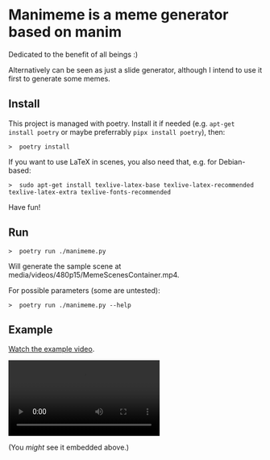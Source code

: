 # Manimeme is a meme generator based on manim

Dedicated to the benefit of all beings :)

Alternatively can be seen as just a slide generator, although I intend to use it first to generate some memes.


## Install

This project is managed with poetry. Install it if needed (e.g. `apt-get install poetry` or maybe preferrably `pipx install poetry`), then:

```
>  poetry install
```

If you want to use LaTeX in scenes, you also need that, e.g. for Debian-based:

```
>  sudo apt-get install texlive-latex-base texlive-latex-recommended texlive-latex-extra texlive-fonts-recommended
```

Have fun!

## Run

```
>  poetry run ./manimeme.py
```

Will generate the sample scene at media/videos/480p15/MemeScenesContainer.mp4.

For possible parameters (some are untested):

```
>  poetry run ./manimeme.py --help
```

## Example

[Watch the example video](https://github.com/flancian/manimeme/raw/refs/heads/main/example.mp4).

<video src="https://github.com/flancian/manimeme/raw/refs/heads/main/example.mp4" controls>
Your browser does not support the video tag.
</video>

(You *might* see it embedded above.)
